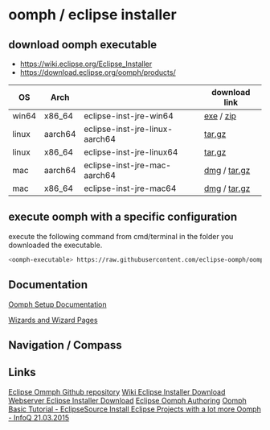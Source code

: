 # oomph / eclipse installer

## download oomph executable

* https://wiki.eclipse.org/Eclipse_Installer
* https://download.eclipse.org/oomph/products/

| OS | Arch | <oomph-executable> | download link |
|--------|---------|--------|--------|
| win64  | x86_64  | eclipse-inst-jre-win64         | [exe](https://download.eclipse.org/oomph/products/eclipse-inst-jre-win64.exe) / [zip](https://download.eclipse.org/oomph/products/eclipse-inst-jre-win64.zip) |
| linux  | aarch64 | eclipse-inst-jre-linux-aarch64 | [tar.gz](https://download.eclipse.org/oomph/products/eclipse-inst-jre-linux-aarch64.tar.gz) |
| linux  | x86_64  | eclipse-inst-jre-linux64       | [tar.gz](https://download.eclipse.org/oomph/products/eclipse-inst-jre-linux64.tar.gz) |
| mac    | aarch64 | eclipse-inst-jre-mac-aarch64   | [dmg](https://download.eclipse.org/oomph/products/eclipse-inst-jre-mac-aarch64.dmg) / [tar.gz](https://download.eclipse.org/oomph/products/eclipse-inst-jre-mac-aarch64.tar.gz) |
| mac    | x86_64  | eclipse-inst-jre-mac64         | [dmg](https://download.eclipse.org/oomph/products/eclipse-inst-jre-mac64.dmg) / [tar.gz](https://download.eclipse.org/oomph/products/eclipse-inst-jre-mac64.tar.gz) |

## execute oomph with a specific configuration

execute the following command from cmd/terminal in the folder you downloaded the executable.

```bash
<oomph-executable> https://raw.githubusercontent.com/eclipse-oomph/oomph/master/setups/configurations/OomphConfiguration.setup
```

## Documentation

[Oomph Setup Documentation](https://download.eclipse.org/oomph/help/)

[Wizards and Wizard Pages](https://download.eclipse.org/oomph/help/org.eclipse.oomph.setup.doc/html/user/wizard/index.html)

## Navigation / Compass

## Links

[Eclipse Ommph Github repository](https://github.com/eclipse-oomph/oomph)
[Wiki Eclipse Installer Download](https://wiki.eclipse.org/Eclipse_Installer)
[Webserver Eclipse Installer Download](https://download.eclipse.org/oomph/products/)
[Eclipse Oomph Authoring](https://wiki.eclipse.org/Eclipse_Oomph_Authoring)
[Oomph Basic Tutorial - EclipseSource ](https://eclipsesource.com/blogs/tutorials/oomph-basic-tutorial/)
[Install Eclipse Projects with a lot more Oomph - InfoQ 21.03.2015](https://www.infoq.com/news/2015/03/eclipse-oomph/)
